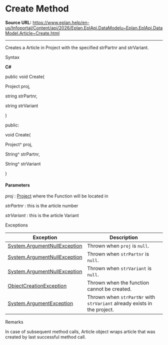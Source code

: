 # Create Method

**Source URL:** https://www.eplan.help/en-us/Infoportal/Content/api/2026/Eplan.EplApi.DataModelu~Eplan.EplApi.DataModel.Article~Create.html

---

Creates a Article in Project with the specified strPartnr and strVariant.

Syntax

**C#**



public void Create( 

   Project proj,

   string strPartnr,

   string strVariant

)

public:

void Create( 

   Project^ proj,

   String^ strPartnr,

   String^ strVariant

)


#### Parameters

*proj*
:   [Project](Eplan.EplApi.DataModelu~Eplan.EplApi.DataModel.Project.html) where the Function will be located in

*strPartnr*
:   this is the article number

*strVariant*
:   this is the article Variant

Exceptions

| Exception | Description |
| --- | --- |
| [System.ArgumentNullException](#) | Thrown when `proj` is `null`. |
| [System.ArgumentNullException](#) | Thrown when `strPartnr` is `null`. |
| [System.ArgumentNullException](#) | Thrown when `strVariant` is `null`. |
| [ObjectCreationException](Eplan.EplApi.DataModelu~Eplan.EplApi.DataModel.ObjectCreationException.html) | Thrown when the function cannot be created. |
| [System.ArgumentException](#) | Thrown when `strPartNr` with `strVariant` already exists in the project. |

Remarks

In case of subsequent method calls, Article object wraps article that was created by last successful method call.
